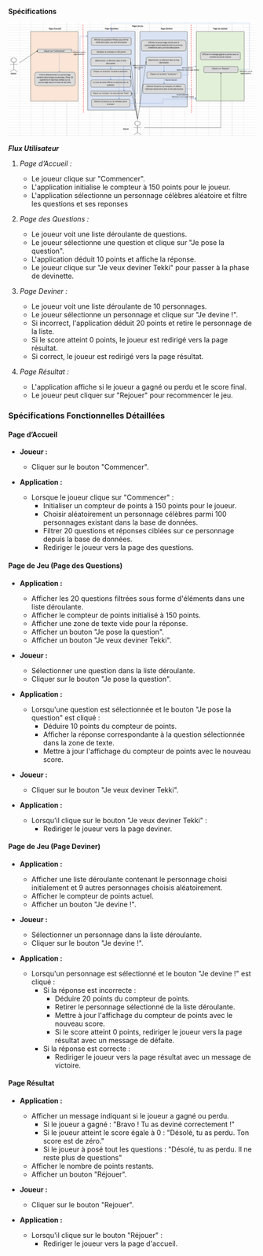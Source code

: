 **Spécifications**

<img title="a title" alt="Alt text" src="https://github.com/jolehuit/tekki/blob/master/DiagrammeFlux1.png">

***Flux Utilisateur***

1. *Page d’Accueil :*
   - Le joueur clique sur "Commencer".
   - L'application initialise le compteur à 150 points pour le joueur.
   - L'application sélectionne un personnage célèbres aléatoire et filtre les questions et ses reponses 

2. *Page des Questions :*
   - Le joueur voit une liste déroulante de questions.
   - Le joueur sélectionne une question et clique sur "Je pose la question".
   - L'application déduit 10 points et affiche la réponse.
   - Le joueur clique sur "Je veux deviner Tekki" pour passer à la phase de devinette.

3. *Page Deviner :*
   - Le joueur voit une liste déroulante de 10 personnages.
   - Le joueur sélectionne un personnage et clique sur "Je devine !".
   - Si incorrect, l'application déduit 20 points et retire le personnage de la liste.
   - Si le score atteint 0 points, le joueur est redirigé vers la page résultat.
   - Si correct, le joueur est redirigé vers la page résultat.

4. *Page Résultat :*
   - L'application affiche si le joueur a gagné ou perdu et le score final.
   - Le joueur peut cliquer sur "Rejouer" pour recommencer le jeu.
  
     

  

### Spécifications Fonctionnelles Détaillées

#### Page d’Accueil

- **Joueur :**
  - Cliquer sur le bouton "Commencer".

- **Application :**
  - Lorsque le joueur clique sur "Commencer" :
    - Initialiser un compteur de points à 150 points pour le joueur.
    - Choisir aléatoirement un personnage célèbres parmi 100 personnages existant dans la base de données.
    - Filtrer 20 questions et réponses ciblées sur ce personnage depuis la base de données.
    - Rediriger le joueur vers la page des questions.

#### Page de Jeu (Page des Questions)

- **Application :**
  - Afficher les 20 questions filtrées sous forme d'éléments dans une liste déroulante.
  - Afficher le compteur de points initialisé à 150 points.
  - Afficher une zone de texte vide pour la réponse.
  - Afficher un bouton "Je pose la question".
  - Afficher un bouton "Je veux deviner Tekki".

- **Joueur :**
  - Sélectionner une question dans la liste déroulante.
  - Cliquer sur le bouton "Je pose la question".

- **Application :**
  - Lorsqu'une question est sélectionnée et le bouton "Je pose la question" est cliqué :
    - Déduire 10 points du compteur de points.
    - Afficher la réponse correspondante à la question sélectionnée dans la zone de texte.
    - Mettre à jour l'affichage du compteur de points avec le nouveau score.

- **Joueur :**
  - Cliquer sur le bouton "Je veux deviner Tekki".

- **Application :**
  - Lorsqu'il clique sur le bouton "Je veux deviner Tekki" :
    - Rediriger le joueur vers la page deviner.

#### Page de Jeu (Page Deviner)

- **Application :**
  - Afficher une liste déroulante contenant le personnage choisi initialement et 9 autres personnages choisis aléatoirement.
  - Afficher le compteur de points actuel.
  - Afficher un bouton "Je devine !".

- **Joueur :**
  - Sélectionner un personnage dans la liste déroulante.
  - Cliquer sur le bouton "Je devine !".

- **Application :**
  - Lorsqu'un personnage est sélectionné et le bouton "Je devine !" est cliqué :
    - Si la réponse est incorrecte :
      - Déduire 20 points du compteur de points.
      - Retirer le personnage sélectionné de la liste déroulante.
      - Mettre à jour l'affichage du compteur de points avec le nouveau score.
      - Si le score atteint 0 points, rediriger le joueur vers la page résultat avec un message de défaite.
    - Si la réponse est correcte :
      - Rediriger le joueur vers la page résultat avec un message de victoire.

#### Page Résultat

- **Application :**
  - Afficher un message indiquant si le joueur a gagné ou perdu.
    - Si le joueur a gagné : "Bravo ! Tu as deviné correctement !"
    - Si le joueur atteint le score égale à 0 : "Désolé, tu as perdu. Ton score est de zéro."
    - Si le joueur à posé tout les questions : "Désolé, tu as perdu. Il ne reste plus de questions"
  - Afficher le nombre de points restants.
  - Afficher un bouton "Réjouer".

- **Joueur :**
  - Cliquer sur le bouton "Rejouer".

- **Application :**
  - Lorsqu'il clique sur le bouton "Réjouer" :
    - Rediriger le joueur vers la page d'accueil.






